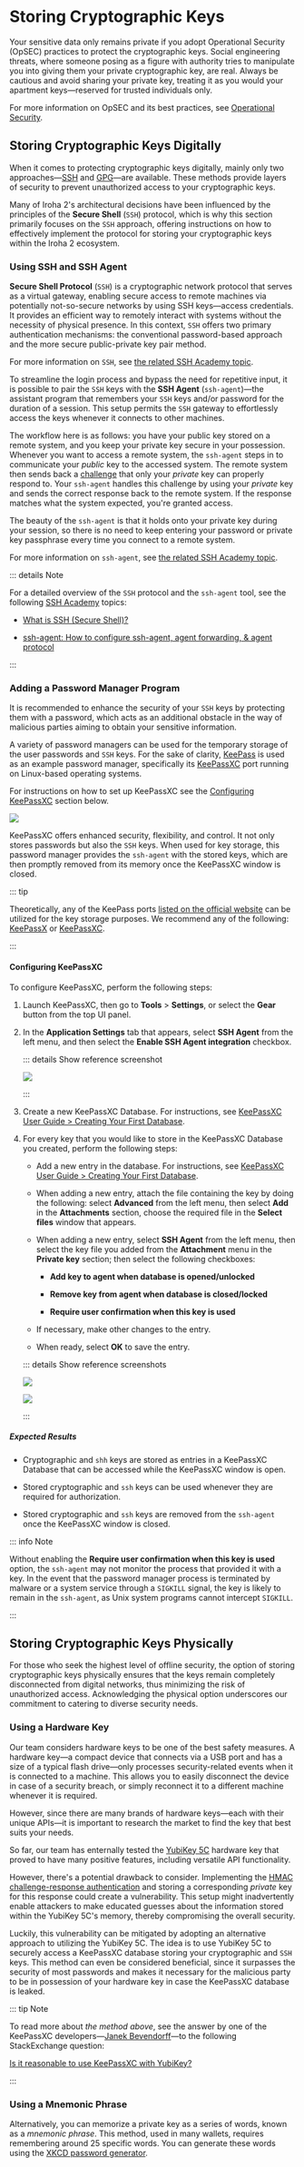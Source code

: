 # Storing Cryptographic Keys

Your sensitive data only remains private if you adopt Operational Security (OpSEC) practices to protect the cryptographic keys. Social engineering threats, where someone posing as a figure with authority tries to manipulate you into giving them your private cryptographic key, are real. Always be cautious and avoid sharing your private key, treating it as you would your apartment keys—reserved for trusted individuals only.

For more information on OpSEC and its best practices, see [Operational Security](/operational-security.md).

## Storing Cryptographic Keys Digitally

When it comes to protecting cryptographic keys digitally, mainly only two approaches—[SSH](https://www.ssh.com/) and [GPG](https://www.gnupg.org/)—are available. These methods provide layers of security to prevent unauthorized access to your cryptographic keys.

Many of Iroha 2's architectural decisions have been influenced by the principles of the **Secure Shell** (`SSH`) protocol, which is why this section primarily focuses on the `SSH` approach, offering instructions on how to effectively implement the protocol for storing your cryptographic keys within the Iroha 2 ecosystem.

### Using SSH and SSH Agent

**Secure Shell Protocol** (`SSH`) is a cryptographic network protocol that serves as a virtual gateway, enabling secure access to remote machines via potentially not-so-secure networks by using SSH keys—access credentials. It provides an efficient way to remotely interact with systems without the necessity of physical presence. In this context, `SSH` offers two primary authentication mechanisms: the conventional password-based approach and the more secure public-private key pair method.

For more information on `SSH`, see [the related SSH Academy topic](https://www.ssh.com/academy/ssh).

To streamline the login process and bypass the need for repetitive input, it is possible to pair the `SSH` keys with the **SSH Agent** (`ssh-agent`)—the assistant program that remembers your `SSH` keys and/or password for the duration of a session. This setup permits the `SSH` gateway to effortlessly access the keys whenever it connects to other machines.

The workflow here is as follows: you have your public key stored on a remote system, and you keep your private key secure in your possession. Whenever you want to access a remote system, the `ssh-agent` steps in to communicate your _public_ key to the accessed system. The remote system then sends back a [challenge](https://en.wikipedia.org/wiki/Challenge%E2%80%93response_authentication) that only your _private_ key can properly respond to. Your `ssh-agent` handles this challenge by using your _private_ key and sends the correct response back to the remote system. If the response matches what the system expected, you're granted access.

The beauty of the `ssh-agent` is that it holds onto your private key during your session, so there is no need to keep entering your password or private key passphrase every time you connect to a remote system.

For more information on `ssh-agent`, see [the related SSH Academy topic](https://www.ssh.com/academy/ssh/agent).

::: details Note

For a detailed overview of the `SSH` protocol and the `ssh-agent` tool, see the following [SSH Academy](https://www.ssh.com/academy) topics:

  - [What is SSH (Secure Shell)?](https://www.ssh.com/academy/ssh)

  - [ssh-agent: How to configure ssh-agent, agent forwarding, & agent protocol](https://www.ssh.com/academy/ssh/agent)

:::

### Adding a Password Manager Program

It is recommended to enhance the security of your `SSH` keys by protecting them with a password, which acts as an additional obstacle in the way of malicious parties aiming to obtain your sensitive information.

A variety of password managers can be used for the temporary storage of the user passwords and `SSH` keys. For the sake of clarity, [KeePass](https://keepass.info/) is used as an example password manager, specifically its [KeePassXC](https://keepassxc.org/) port running on Linux-based operating systems.

For instructions on how to set up KeePassXC see the [Configuring KeePassXC](#configuring-keepassxc) section below.

![](../../img/KeePassXC.png)

KeePassXC offers enhanced security, flexibility, and control. It not only stores passwords but also the `SSH` keys. When used for key storage, this password manager provides the `ssh-agent` with the stored keys, which are then promptly removed from its memory once the KeePassXC window is closed.

::: tip

Theoretically, any of the KeePass ports [listed on the official website](https://keepass.info/download.html) can be utilized for the key storage purposes.
We recommend any of the following: [KeePassX](https://www.keepassx.org/) or [KeePassXC](https://keepassxc.org/).

:::

#### Configuring KeePassXC

To configure KeePassXC, perform the following steps:

1. Launch KeePassXC, then go to **Tools** > **Settings**, or select the **Gear** button from the top UI panel.

2. In the **Application Settings** tab that appears, select **SSH Agent** from the left menu, and then select the **Enable SSH Agent integration** checkbox.

    ::: details Show reference screenshot

    ![](../../img/keepassxc_ssh_agent.png)

    :::

3. Create a new KeePassXC Database. For instructions, see [KeePassXC User Guide > Creating Your First Database](https://keepassxc.org/docs/KeePassXC_UserGuide#_creating_your_first_database).

4. For every key that you would like to store in the KeePassXC Database you created, perform the following steps:

    - Add a new entry in the database. For instructions, see [KeePassXC User Guide > Creating Your First Database](https://keepassxc.org/docs/KeePassXC_UserGuide#_creating_your_first_database).

    - When adding a new entry, attach the file containing the key by doing the following: select **Advanced** from the left menu, then select **Add** in the **Attachments** section, choose the required file in the **Select files** window that appears.

    - When adding a new entry, select **SSH Agent** from the left menu, then select the key file you added from the **Attachment** menu in the **Private key** section; then select the following checkboxes:

        - **Add key to agent when database is opened/unlocked**

        - **Remove key from agent when database is closed/locked**

        - **Require user confirmation when this key is used**

    - If necessary, make other changes to the entry.

    - When ready, select **OK** to save the entry.

    ::: details Show reference screenshots

    ![](../../img/keepassxc_private_key.png)

    ![](../../img/keepassxc_pk_agent.png)

    :::

##### Expected Results

- Cryptographic and `shh` keys are stored as entries in a KeePassXC Database that can be accessed while the KeePassXC window is open.

- Stored cryptographic and `ssh` keys can be used whenever they are required for authorization.

- Stored cryptographic and `ssh` keys are removed from the `ssh-agent` once the KeePassXC window is closed.

::: info Note

Without enabling the **Require user confirmation when this key is used** option, the `ssh-agent` may not monitor the process that provided it with a key. In the event that the password manager process is terminated by malware or a system service through a `SIGKILL` signal, the key is likely to remain in the `ssh-agent`, as Unix system programs cannot intercept `SIGKILL`.

:::

## Storing Cryptographic Keys Physically

For those who seek the highest level of offline security, the option of storing cryptographic keys physically ensures that the keys remain completely disconnected from digital networks, thus minimizing the risk of unauthorized access. Acknowledging the physical option underscores our commitment to catering to diverse security needs.

### Using a Hardware Key

Our team considers hardware keys to be one of the best safety measures. A hardware key—a compact device that connects via a USB port and has a size of a typical flash drive—only processes security-related events when it is connected to a machine. This allows you to easily disconnect the device in case of a security breach, or simply reconnect it to a different machine whenever it is required.

However, since there are many brands of hardware keys—each with their unique APIs—it is important to research the market to find the key that best suits your needs.

So far, our team has enternally tested the [YubiKey 5C](https://www.yubico.com/il/product/yubikey-5c/) hardware key that proved to have many positive features, including versatile API functionality.

However, there's a potential drawback to consider. Implementing the [HMAC challenge-response authentication](https://en.wikipedia.org/wiki/Challenge%E2%80%93response_authentication) and storing a corresponding _private_ key for this response could create a vulnerability. This setup might inadvertently enable attackers to make educated guesses about the information stored within the YubiKey 5C's memory, thereby compromising the overall security.

Luckily, this vulnerability can be mitigated by adopting an alternative approach to utilizing the YubiKey 5C. The idea is to use YubiKey 5C to securely access a KeePassXC database storing your cryptographic and `SSH` keys. This method can even be considered beneficial, since it surpasses the security of most passwords and makes it necessary for the malicious party to be in possession of your hardware key in case the KeePassXC database is leaked.

::: tip Note

To read more about _the method above_, see the answer by one of the KeePassXC developers—[Janek Bevendorff](https://github.com/phoerious)—to the following StackExchange question:

[Is it reasonable to use KeePassXC with YubiKey?](https://security.stackexchange.com/questions/201345/is-it-reasonable-to-use-keepassxc-with-yubikey/258414#258414)

:::

### Using a Mnemonic Phrase

Alternatively, you can memorize a private key as a series of words, known as a _mnemonic phrase_. This method, used in many wallets, requires remembering around 25 specific words. You can generate these words using the [XKCD password generator](https://xkpasswd.net/s/).
